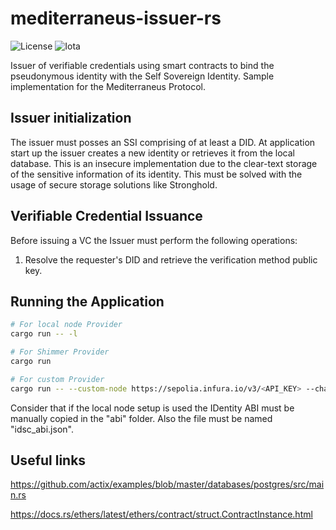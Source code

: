 # mediterraneus-issuer-rs

![License](https://img.shields.io/badge/License-Apache_2.0-blue.svg)
![Iota](https://img.shields.io/badge/iota-29334C?style=for-the-badge&logo=iota&logoColor=white)

Issuer of verifiable credentials using smart contracts to bind the pseudonymous identity with the Self Sovereign Identity. Sample implementation for the Mediterraneus Protocol.

## Issuer initialization
The issuer must posses an SSI comprising of at least a DID. At application start up the issuer creates a new identity or retrieves it from the local database. 
This is an insecure implementation due to the clear-text storage of the sensitive information of its identity. This must be solved with the usage of secure storage solutions like Stronghold.

## Verifiable Credential Issuance
Before issuing a VC the Issuer must perform the following operations:

1. Resolve the requester's DID and retrieve the verification method public key.

## Running the Application
```sh
# For local node Provider
cargo run -- -l

# For Shimmer Provider
cargo run 

# For custom Provider
cargo run -- --custom-node https://sepolia.infura.io/v3/<API_KEY> --chain-id 11155111
```

Consider that if the local node setup is used the IDentity ABI must be manually copied in the "abi" folder. Also the file must be named "idsc_abi.json".

## Useful links
https://github.com/actix/examples/blob/master/databases/postgres/src/main.rs

https://docs.rs/ethers/latest/ethers/contract/struct.ContractInstance.html